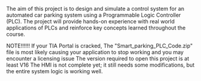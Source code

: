 The aim of this project is to design and simulate a control system for an automated car parking system  using a Programmable Logic Controller (PLC). The project will provide hands-on experience with real world applications of PLCs and reinforce key concepts learned throughout the course.  

NOTE!!!!!!
If your TIA Portal is cracked, The "Smart_parking_PLC_Code.zip" file is most likely causing your application to stop working and you may encounter a licensing issue
The version required to open this project is at least V16
The HMI is not complete yet; it still needs some modifications, but the entire system logic is working well.
